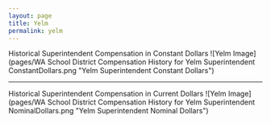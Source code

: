 ```yaml
---
layout: page
title: Yelm
permalink: yelm
---
```



Historical Superintendent Compensation in Constant Dollars
![Yelm Image](pages/WA School District Compensation History for Yelm Superintendent ConstantDollars.png "Yelm Superintendent Constant Dollars")

___

Historical Superintendent Compensation in Current Dollars
![Yelm Image](pages/WA School District Compensation History for Yelm Superintendent NominalDollars.png "Yelm Superintendent Nominal Dollars")